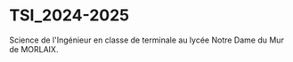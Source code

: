 # TSI_2024-2025
Science de l'Ingénieur en classe de terminale au lycée Notre Dame du Mur de MORLAIX.
